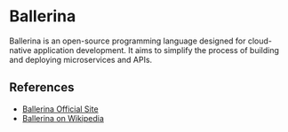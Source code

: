 # Ballerina
Ballerina is an open-source programming language designed for cloud-native application development. It aims to simplify the process of building and deploying microservices and APIs.

## References
- [Ballerina Official Site](https://ballerina.io/)
- [Ballerina on Wikipedia](https://en.wikipedia.org/wiki/Ballerina_(programming_language))
